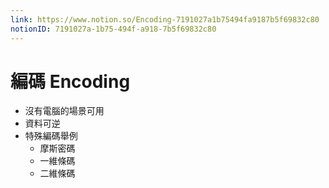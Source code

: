 ```yaml
---
link: https://www.notion.so/Encoding-7191027a1b75494fa9187b5f69832c80
notionID: 7191027a-1b75-494f-a918-7b5f69832c80
---
```

# 編碼 Encoding
- 沒有電腦的場景可用
- 資料可逆
- 特殊編碼舉例
	- 摩斯密碼
	- 一維條碼
	- 二維條碼